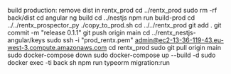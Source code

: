 build production: 
remove dist in rentx_prod
cd ../rentx_prod
sudo rm -rf back/dist
cd angular
ng build
cd ../nestjs
npm run build-prod
cd ../../rentx_prospector_py
./copy_to_prod.sh
cd ../../rentx_prod
git add .
git commit -m "release 0.1.1"
git push origin main
cd ../rentx_nestjs-angular/keys
sudo ssh -i "prod_rentx.pem" admin@ec2-13-36-119-43.eu-west-3.compute.amazonaws.com
cd rentx_prod
sudo git pull origin main
sudo docker-compose down
sudo docker-compose up --build  -d
sudo docker exec -ti back sh
npm run typeorm migration:run